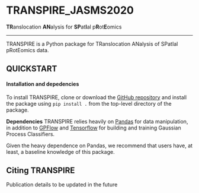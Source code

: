 # TRANSPIRE_JASMS2020
**TR**anslocation **AN**alysis for **SP**at**I**al p**R**ot**E**omics

***

TRANSPIRE is a Python package for TRanslocation ANalysis of SPatIal pRotEomics data.

## QUICKSTART

#### Installation and depedencies

To install TRANSPIRE, clone or download the [GitHub repository](https://github.com/cristealab/TRANSPIRE_JASMS2020) and install the package using ``pip install .`` from the top-level directory of the package.

**Dependencies**
TRANSPIRE relies heavily on [Pandas]( https://pandas.pydata.org/) for data manipulation, in addition to [GPFlow](https://www.gpflow.org/) and [Tensorflow](https://www.tensorflow.org/) for building and training Gaussian Process Classifiers. 

Given the heavy dependence on Pandas, we recommend that users have, at least, a baseline knowledge of this package.


## Citing TRANSPIRE
Publication details to be updated in the future